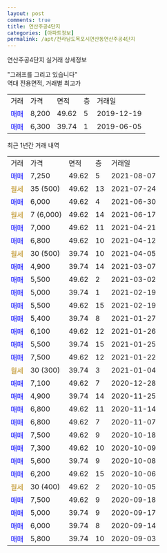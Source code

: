 ```yaml
---
layout: post
comments: true
title: 연산주공4단지
categories: [아파트정보]
permalink: /apt/전라남도목포시연산동연산주공4단지
---
```


연산주공4단지 실거래 상세정보

<script type="text/javascript">
  google.charts.load('current', {'packages':['line', 'corechart']});
  google.charts.setOnLoadCallback(drawChart);

  function drawChart() {
    var data = new google.visualization.DataTable();
    data.addColumn('date', '거래일');
    data.addColumn('number', "매매");
    data.addColumn('number', "전세");
    data.addColumn('number', "전매");

    data.addRows([[new Date(Date.parse("2021-08-07")), 7250, null, null], [new Date(Date.parse("2021-07-24")), null, null, null], [new Date(Date.parse("2021-06-30")), 6000, null, null], [new Date(Date.parse("2021-06-17")), null, null, null], [new Date(Date.parse("2021-04-21")), 7000, null, null], [new Date(Date.parse("2021-04-12")), 6800, null, null], [new Date(Date.parse("2021-04-05")), null, null, null], [new Date(Date.parse("2021-03-07")), 4900, null, null], [new Date(Date.parse("2021-03-02")), 5500, null, null], [new Date(Date.parse("2021-02-19")), 5000, null, null], [new Date(Date.parse("2021-02-19")), 5500, null, null], [new Date(Date.parse("2021-01-27")), 5400, null, null], [new Date(Date.parse("2021-01-26")), 6100, null, null], [new Date(Date.parse("2021-01-25")), 5500, null, null], [new Date(Date.parse("2021-01-22")), 7500, null, null], [new Date(Date.parse("2021-01-04")), null, null, null], [new Date(Date.parse("2020-12-28")), 7100, null, null], [new Date(Date.parse("2020-11-25")), 4900, null, null], [new Date(Date.parse("2020-11-14")), 6800, null, null], [new Date(Date.parse("2020-11-07")), 6800, null, null], [new Date(Date.parse("2020-10-18")), 7500, null, null], [new Date(Date.parse("2020-10-09")), 7300, null, null], [new Date(Date.parse("2020-10-08")), 5600, null, null], [new Date(Date.parse("2020-10-06")), 6200, null, null], [new Date(Date.parse("2020-10-05")), null, null, null], [new Date(Date.parse("2020-09-18")), 7500, null, null], [new Date(Date.parse("2020-09-17")), 5000, null, null], [new Date(Date.parse("2020-09-14")), 6000, null, null], [new Date(Date.parse("2020-09-03")), 5800, null, null]]);

    var options = {
      hAxis: {
        format: 'yyyy/MM/dd'
      },    
      lineWidth: 0,
      pointsVisible: true,    
      title: '최근 1년간 유형별 실거래가 분포',
      legend: { position: 'bottom' }
    };

    var formatter = new google.visualization.NumberFormat({pattern:'###,###'} );
    formatter.format(data, 1);
    formatter.format(data, 2);
    
    setTimeout(function() {
        var chart = new google.visualization.LineChart(document.getElementById('columnchart_material'));
        chart.draw(data, (options));
        document.getElementById('loading').style.display = 'none';
    }, 1000);
  }
</script>


<div id="loading" style="z-index:20; display: block; margin-left: 0px">"그래프를 그리고 있습니다"</div>
<div id="columnchart_material" style="width: 95%; margin-left: 0px; display: block"></div>
<!-- contents start -->
역대 전용면적, 거래별 최고가
<table class="sortable">
    <tr>
      <td>거래</td>
      <td>가격</td>
      <td>면적</td>
      <td>층</td>
      <td>거래일</td>
    </tr>
        <tr>
          <td><a style="color: blue">매매</a></td>
          <td>8,200</td>
          <td>49.62</td>
          <td>5</td>
          <td>2019-12-19</td>
        </tr>            <tr>
          <td><a style="color: blue">매매</a></td>
          <td>6,300</td>
          <td>39.74</td>
          <td>1</td>
          <td>2019-06-05</td>
        </tr>        
    
    
</table>

최근 1년간 거래 내역

<table class="sortable">
    <tr>
      <td>거래</td>
      <td>가격</td>
      <td>면적</td>
      <td>층</td>
      <td>거래일</td>
    </tr>
    <tr>
      <td><a style="color: blue">매매</a></td>
      <td>7,250</td>
      <td>49.62</td>
      <td>5</td>
      <td>2021-08-07</td>
    </tr>          <tr>
      <td><a style="color: darkgoldenrod">월세</a></td>
      <td>35 (500)</td>
      <td>49.62</td>
      <td>13</td>
      <td>2021-07-24</td>
    </tr>          <tr>
      <td><a style="color: blue">매매</a></td>
      <td>6,000</td>
      <td>49.62</td>
      <td>4</td>
      <td>2021-06-30</td>
    </tr>          <tr>
      <td><a style="color: darkgoldenrod">월세</a></td>
      <td>7 (6,000)</td>
      <td>49.62</td>
      <td>14</td>
      <td>2021-06-17</td>
    </tr>          <tr>
      <td><a style="color: blue">매매</a></td>
      <td>7,000</td>
      <td>49.62</td>
      <td>11</td>
      <td>2021-04-21</td>
    </tr>          <tr>
      <td><a style="color: blue">매매</a></td>
      <td>6,800</td>
      <td>49.62</td>
      <td>10</td>
      <td>2021-04-12</td>
    </tr>          <tr>
      <td><a style="color: darkgoldenrod">월세</a></td>
      <td>30 (500)</td>
      <td>39.74</td>
      <td>10</td>
      <td>2021-04-05</td>
    </tr>          <tr>
      <td><a style="color: blue">매매</a></td>
      <td>4,900</td>
      <td>39.74</td>
      <td>14</td>
      <td>2021-03-07</td>
    </tr>          <tr>
      <td><a style="color: blue">매매</a></td>
      <td>5,500</td>
      <td>49.62</td>
      <td>2</td>
      <td>2021-03-02</td>
    </tr>          <tr>
      <td><a style="color: blue">매매</a></td>
      <td>5,000</td>
      <td>39.74</td>
      <td>1</td>
      <td>2021-02-19</td>
    </tr>          <tr>
      <td><a style="color: blue">매매</a></td>
      <td>5,500</td>
      <td>49.62</td>
      <td>15</td>
      <td>2021-02-19</td>
    </tr>          <tr>
      <td><a style="color: blue">매매</a></td>
      <td>5,400</td>
      <td>39.74</td>
      <td>8</td>
      <td>2021-01-27</td>
    </tr>          <tr>
      <td><a style="color: blue">매매</a></td>
      <td>6,100</td>
      <td>49.62</td>
      <td>12</td>
      <td>2021-01-26</td>
    </tr>          <tr>
      <td><a style="color: blue">매매</a></td>
      <td>5,500</td>
      <td>39.74</td>
      <td>15</td>
      <td>2021-01-25</td>
    </tr>          <tr>
      <td><a style="color: blue">매매</a></td>
      <td>7,500</td>
      <td>49.62</td>
      <td>12</td>
      <td>2021-01-22</td>
    </tr>          <tr>
      <td><a style="color: darkgoldenrod">월세</a></td>
      <td>30 (300)</td>
      <td>39.74</td>
      <td>3</td>
      <td>2021-01-04</td>
    </tr>          <tr>
      <td><a style="color: blue">매매</a></td>
      <td>7,100</td>
      <td>49.62</td>
      <td>7</td>
      <td>2020-12-28</td>
    </tr>          <tr>
      <td><a style="color: blue">매매</a></td>
      <td>4,900</td>
      <td>39.74</td>
      <td>14</td>
      <td>2020-11-25</td>
    </tr>          <tr>
      <td><a style="color: blue">매매</a></td>
      <td>6,800</td>
      <td>49.62</td>
      <td>11</td>
      <td>2020-11-14</td>
    </tr>          <tr>
      <td><a style="color: blue">매매</a></td>
      <td>6,800</td>
      <td>49.62</td>
      <td>7</td>
      <td>2020-11-07</td>
    </tr>          <tr>
      <td><a style="color: blue">매매</a></td>
      <td>7,500</td>
      <td>49.62</td>
      <td>9</td>
      <td>2020-10-18</td>
    </tr>          <tr>
      <td><a style="color: blue">매매</a></td>
      <td>7,300</td>
      <td>49.62</td>
      <td>10</td>
      <td>2020-10-09</td>
    </tr>          <tr>
      <td><a style="color: blue">매매</a></td>
      <td>5,600</td>
      <td>39.74</td>
      <td>9</td>
      <td>2020-10-08</td>
    </tr>          <tr>
      <td><a style="color: blue">매매</a></td>
      <td>6,200</td>
      <td>49.62</td>
      <td>15</td>
      <td>2020-10-06</td>
    </tr>          <tr>
      <td><a style="color: darkgoldenrod">월세</a></td>
      <td>30 (400)</td>
      <td>49.62</td>
      <td>2</td>
      <td>2020-10-05</td>
    </tr>          <tr>
      <td><a style="color: blue">매매</a></td>
      <td>7,500</td>
      <td>49.62</td>
      <td>9</td>
      <td>2020-09-18</td>
    </tr>          <tr>
      <td><a style="color: blue">매매</a></td>
      <td>5,000</td>
      <td>39.74</td>
      <td>9</td>
      <td>2020-09-17</td>
    </tr>          <tr>
      <td><a style="color: blue">매매</a></td>
      <td>6,000</td>
      <td>39.74</td>
      <td>8</td>
      <td>2020-09-14</td>
    </tr>          <tr>
      <td><a style="color: blue">매매</a></td>
      <td>5,800</td>
      <td>39.74</td>
      <td>10</td>
      <td>2020-09-03</td>
    </tr>      </table>
<!-- contents end -->    

